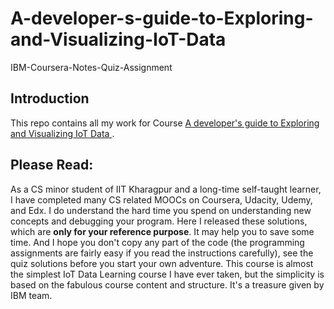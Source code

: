 # A-developer-s-guide-to-Exploring-and-Visualizing-IoT-Data
 IBM-Coursera-Notes-Quiz-Assignment
## Introduction

This repo contains all my work for Course [A developer's guide to Exploring and Visualizing IoT Data ](https://www.coursera.org/learn/exploring-visualizing-iot-data).

## Please Read:

As a CS minor student of IIT Kharagpur and a long-time self-taught learner, I have completed many CS related MOOCs on Coursera, Udacity, Udemy, and Edx. I do understand the hard time you spend on understanding new concepts and debugging your program. Here I released these solutions, which are **only for your reference purpose**. It may help you to save some time. And I hope you don't copy any part of the code (the programming assignments are fairly easy if you read the instructions carefully), see the quiz solutions before you start your own adventure. This course is almost the simplest IoT Data Learning course I have ever taken, but the simplicity is based on the fabulous course content and structure. It's a treasure given by IBM team.
